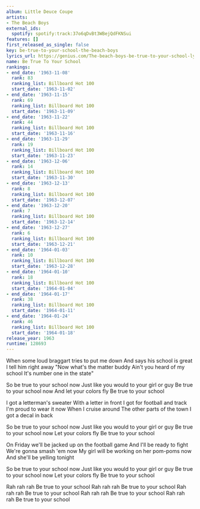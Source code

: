 ```yaml
---
album: Little Deuce Coupe
artists:
- The Beach Boys
external_ids:
  spotify: spotify:track:37o6qDvBt3WBejQdFKNSui
features: []
first_released_as_single: false
key: be-true-to-your-school-the-beach-boys
lyrics_url: https://genius.com/The-beach-boys-be-true-to-your-school-lyrics
name: Be True To Your School
rankings:
- end_date: '1963-11-08'
  rank: 83
  ranking_list: Billboard Hot 100
  start_date: '1963-11-02'
- end_date: '1963-11-15'
  rank: 69
  ranking_list: Billboard Hot 100
  start_date: '1963-11-09'
- end_date: '1963-11-22'
  rank: 44
  ranking_list: Billboard Hot 100
  start_date: '1963-11-16'
- end_date: '1963-11-29'
  rank: 19
  ranking_list: Billboard Hot 100
  start_date: '1963-11-23'
- end_date: '1963-12-06'
  rank: 14
  ranking_list: Billboard Hot 100
  start_date: '1963-11-30'
- end_date: '1963-12-13'
  rank: 8
  ranking_list: Billboard Hot 100
  start_date: '1963-12-07'
- end_date: '1963-12-20'
  rank: 7
  ranking_list: Billboard Hot 100
  start_date: '1963-12-14'
- end_date: '1963-12-27'
  rank: 6
  ranking_list: Billboard Hot 100
  start_date: '1963-12-21'
- end_date: '1964-01-03'
  rank: 10
  ranking_list: Billboard Hot 100
  start_date: '1963-12-28'
- end_date: '1964-01-10'
  rank: 18
  ranking_list: Billboard Hot 100
  start_date: '1964-01-04'
- end_date: '1964-01-17'
  rank: 38
  ranking_list: Billboard Hot 100
  start_date: '1964-01-11'
- end_date: '1964-01-24'
  rank: 46
  ranking_list: Billboard Hot 100
  start_date: '1964-01-18'
release_year: 1963
runtime: 128693
---
```

When some loud braggart tries to put me down
And says his school is great
I tell him right away
"Now what's the matter buddy
Ain't you heard of my school
It's number one in the state"


So be true to your school now
Just like you would to your girl or guy
Be true to your school now
And let your colors fly
Be true to your school


I got a letterman's sweater
With a letter in front
I got for football and track
I'm proud to wear it now
When I cruise around
The other parts of the town
I got a decal in back


So be true to your school now
Just like you would to your girl or guy
Be true to your school now
Let your colors fly
Be true to your school


On Friday we'll be jacked up on the football game
And I'll be ready to fight
We're gonna smash 'em now
My girl will be working on her pom-poms now
And she'll be yelling tonight


So be true to your school now
Just like you would to your girl or guy
Be true to your school now
Let your colors fly
Be true to your school


Rah rah rah Be true to your school
Rah rah rah Be true to your school
Rah rah rah Be true to your school
Rah rah rah Be true to your school
Rah rah rah Be true to your school
